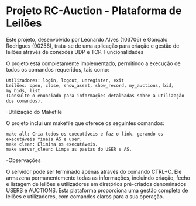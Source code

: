 # Projeto RC-Auction - Plataforma de Leilões

Este projeto, desenvolvido por Leonardo Alves (103706) e Gonçalo Rodrigues (90256), trata-se de uma aplicação para criação e gestão de leilões através de conexões UDP e TCP.
Funcionalidades

O projeto está completamente implementado, permitindo a execução de todos os comandos requeridos, tais como:

    Utilizadores: login, logout, unregister, exit
    Leilões: open, close, show_asset, show_record, my_auctions, bid, my_bids, list
    (Consulte o enunciado para informações detalhadas sobre a utilização dos comandos).

-Utilização do Makefile

O projeto inclui um makefile que oferece os seguintes comandos:

    make all: Cria todos os executáveis e faz o link, gerando os executáveis finais AS e user.
    make clean: Elimina os executáveis.
    make server_clean: Limpa as pastas do USER e AS.

-Observações

O servidor pode ser terminado apenas através do comando CTRL+C. Ele armazena permanentemente todas as informações, incluindo criação, fecho e listagem de leilões e utilizadores em diretórios pré-criados denominados USERS e AUCTIONS.
Esta plataforma proporciona uma gestão completa de leilões e utilizadores, com comandos claros para a sua operação.

